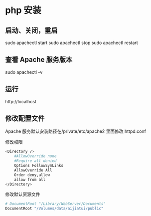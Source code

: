 # php 安装

## 启动、关闭，重启

sudo apachectl start
sudo apachectl stop
sudo apachectl restart

## 查看 Apache 服务版本

sudo apachectl -v

## 运行

http://localhost

## 修改配置文件

Apache 服务默认安装路径在/private/etc/apache2
里面修改 httpd.conf

修改权限

```bash
<Directory />
    #AllowOverride none
    #Require all denied
    Options FollowSymLinks
    AllowOverride All
    Order deny,allow
    allow from all
</Directory>
```

修改默认资源文件

```bash
# DocumentRoot "/Library/WebServer/Documents"
DocumentRoot "/Volumes/data/aijiatui/public"
```
